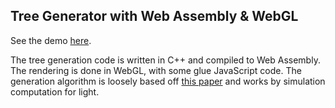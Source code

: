 ## Tree Generator with Web Assembly & WebGL

See the demo [here](https://addisonprairie.github.io/Tree-Generator/).

The tree generation code is written in C++ and compiled to Web Assembly. The rendering is done in WebGL, with some glue JavaScript code. The generation algorithm is loosely based off [this paper](http://algorithmicbotany.org/papers/selforg.sig2009.html) and works by simulation computation for light.
